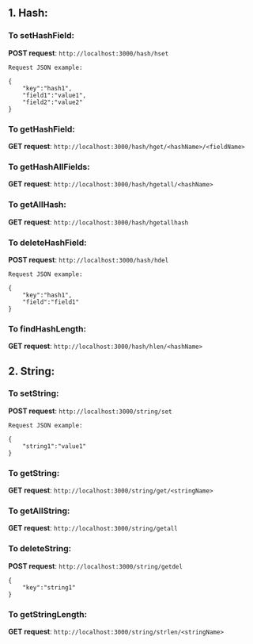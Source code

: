 ## 1. Hash:

### To setHashField:
**POST request**: `http://localhost:3000/hash/hset`

```Request JSON example:```

```
{
    "key":"hash1",
    "field1":"value1",
    "field2":"value2"
}
```

### To getHashField:
**GET request**: `http://localhost:3000/hash/hget/<hashName>/<fieldName>`

### To getHashAllFields:
**GET request**: `http://localhost:3000/hash/hgetall/<hashName>`

### To getAllHash:
**GET request**: `http://localhost:3000/hash/hgetallhash`

### To deleteHashField:
**POST request**: `http://localhost:3000/hash/hdel`

```Request JSON example:```

```
{
    "key":"hash1",
    "field":"field1"
}
```

### To findHashLength:
**GET request**: `http://localhost:3000/hash/hlen/<hashName>`


## 2. String:

### To setString:
**POST request**: `http://localhost:3000/string/set`

```Request JSON example:```

```
{
    "string1":"value1"
}
```

### To getString:
**GET request**: `http://localhost:3000/string/get/<stringName>`

### To getAllString:
**GET request**: `http://localhost:3000/string/getall`

### To deleteString:
**POST request**: `http://localhost:3000/string/getdel`

```
{
	"key":"string1"
}
```

### To getStringLength:
**GET request**: `http://localhost:3000/string/strlen/<stringName>`